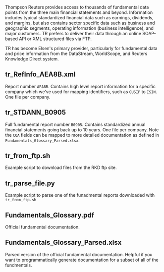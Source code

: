 Thompson Reuters provides access to thousands of fundamental data points from the three main financial statements and beyond. Information includes typical standardized financial data such as earnings, dividends, and margins, but also contains sector specific data such as business and geographic segments, operating information (business intelligence), and major customers. TR prefers to deliver their data through an online SOAP-based API or XML structured files via FTP.

TR has become Elsen's primary provider, particularly for fundamental data and price information from the DataStream, WorldScope, and Reuters Knowledge Direct system. 

## tr_RefInfo_AEA8B.xml
Report number `AEA8B`. Contains high level report information for a specific company which we've used for mapping identifiers, such as `CUSIP` to `ISIN`. One file per company.

## tr_STDANN_B0905
Full fundamental report number `B0905`. Contains standardized annual financial statements going back up to 10 years. One file per company. Note the `COA` fields can be mapped to more detailed documentation as defined in `Fundamentals_Glossary_Parsed.xlsx`. 

## tr_from_ftp.sh
Example script to download files from the RKD ftp site. 

## tr_parse_file.py
Example script to parse one of the funadmental reports downloaded with `tr_from_ftp.sh`

## Fundamentals_Glossary.pdf
Official fundamental documentation.

## Fundamentals_Glossary_Parsed.xlsx
Parsed version of the official fundamental documentation. Helpful if you want to programmatically generate documentation for a subset of all of the fundmentals. 
